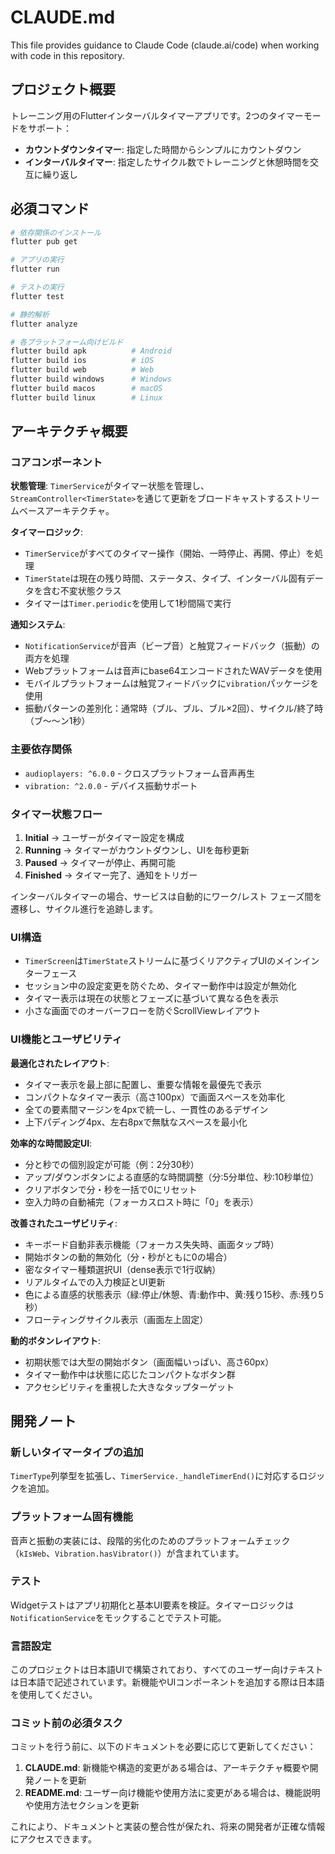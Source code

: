 # CLAUDE.md

This file provides guidance to Claude Code (claude.ai/code) when working with code in this repository.

## プロジェクト概要

トレーニング用のFlutterインターバルタイマーアプリです。2つのタイマーモードをサポート：
- **カウントダウンタイマー**: 指定した時間からシンプルにカウントダウン
- **インターバルタイマー**: 指定したサイクル数でトレーニングと休憩時間を交互に繰り返し

## 必須コマンド

```bash
# 依存関係のインストール
flutter pub get

# アプリの実行
flutter run

# テストの実行
flutter test

# 静的解析
flutter analyze

# 各プラットフォーム向けビルド
flutter build apk          # Android
flutter build ios          # iOS
flutter build web          # Web
flutter build windows      # Windows
flutter build macos        # macOS
flutter build linux        # Linux
```

## アーキテクチャ概要

### コアコンポーネント

**状態管理**: `TimerService`がタイマー状態を管理し、`StreamController<TimerState>`を通じて更新をブロードキャストするストリームベースアーキテクチャ。

**タイマーロジック**: 
- `TimerService`がすべてのタイマー操作（開始、一時停止、再開、停止）を処理
- `TimerState`は現在の残り時間、ステータス、タイプ、インターバル固有データを含む不変状態クラス
- タイマーは`Timer.periodic`を使用して1秒間隔で実行

**通知システム**:
- `NotificationService`が音声（ビープ音）と触覚フィードバック（振動）の両方を処理
- Webプラットフォームは音声にbase64エンコードされたWAVデータを使用
- モバイルプラットフォームは触覚フィードバックに`vibration`パッケージを使用
- 振動パターンの差別化：通常時（ブル、ブル、ブル×2回）、サイクル/終了時（ブ〜〜ン1秒）

### 主要依存関係

- `audioplayers: ^6.0.0` - クロスプラットフォーム音声再生
- `vibration: ^2.0.0` - デバイス振動サポート

### タイマー状態フロー

1. **Initial** → ユーザーがタイマー設定を構成
2. **Running** → タイマーがカウントダウンし、UIを毎秒更新
3. **Paused** → タイマーが停止、再開可能
4. **Finished** → タイマー完了、通知をトリガー

インターバルタイマーの場合、サービスは自動的にワーク/レスト フェーズ間を遷移し、サイクル進行を追跡します。

### UI構造

- `TimerScreen`は`TimerState`ストリームに基づくリアクティブUIのメインインターフェース
- セッション中の設定変更を防ぐため、タイマー動作中は設定が無効化
- タイマー表示は現在の状態とフェーズに基づいて異なる色を表示
- 小さな画面でのオーバーフローを防ぐScrollViewレイアウト

### UI機能とユーザビリティ

**最適化されたレイアウト**:
- タイマー表示を最上部に配置し、重要な情報を最優先で表示
- コンパクトなタイマー表示（高さ100px）で画面スペースを効率化
- 全ての要素間マージンを4pxで統一し、一貫性のあるデザイン
- 上下パディング4px、左右8pxで無駄なスペースを最小化

**効率的な時間設定UI**:
- 分と秒での個別設定が可能（例：2分30秒）
- アップ/ダウンボタンによる直感的な時間調整（分:5分単位、秒:10秒単位）
- クリアボタンで分・秒を一括で0にリセット
- 空入力時の自動補完（フォーカスロスト時に「0」を表示）

**改善されたユーザビリティ**:
- キーボード自動非表示機能（フォーカス失失時、画面タップ時）
- 開始ボタンの動的無効化（分・秒がともに0の場合）
- 密なタイマー種類選択UI（dense表示で1行収納）
- リアルタイムでの入力検証とUI更新
- 色による直感的状態表示（緑:停止/休憩、青:動作中、黄:残り15秒、赤:残り5秒）
- フローティングサイクル表示（画面左上固定）

**動的ボタンレイアウト**:
- 初期状態では大型の開始ボタン（画面幅いっぱい、高さ60px）
- タイマー動作中は状態に応じたコンパクトなボタン群
- アクセシビリティを重視した大きなタップターゲット

## 開発ノート

### 新しいタイマータイプの追加
`TimerType`列挙型を拡張し、`TimerService._handleTimerEnd()`に対応するロジックを追加。

### プラットフォーム固有機能
音声と振動の実装には、段階的劣化のためのプラットフォームチェック（`kIsWeb`、`Vibration.hasVibrator()`）が含まれています。

### テスト
Widgetテストはアプリ初期化と基本UI要素を検証。タイマーロジックは`NotificationService`をモックすることでテスト可能。

### 言語設定
このプロジェクトは日本語UIで構築されており、すべてのユーザー向けテキストは日本語で記述されています。新機能やUIコンポーネントを追加する際は日本語を使用してください。

### コミット前の必須タスク
コミットを行う前に、以下のドキュメントを必要に応じて更新してください：

1. **CLAUDE.md**: 新機能や構造的変更がある場合は、アーキテクチャ概要や開発ノートを更新
2. **README.md**: ユーザー向け機能や使用方法に変更がある場合は、機能説明や使用方法セクションを更新

これにより、ドキュメントと実装の整合性が保たれ、将来の開発者が正確な情報にアクセスできます。